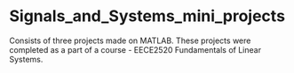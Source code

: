 # Signals_and_Systems_mini_projects
Consists of three projects made on MATLAB. These projects were completed as a part of a course - EECE2520 Fundamentals of Linear Systems.
